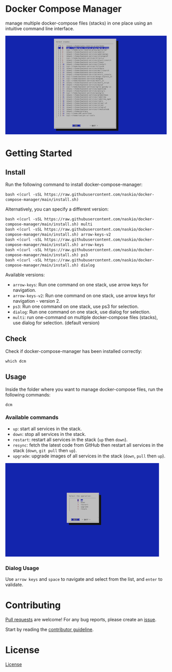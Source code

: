 # Docker Compose Manager

manage multiple docker-compose files (stacks) in one place using an intuitive command line interface.

![screenshot](assets/screenshot2.png)

# Getting Started

## Install

Run the following command to install docker-compose-manager:

```shell
bash <(curl -sSL https://raw.githubusercontent.com/naskio/docker-compose-manager/main/install.sh)
```

Alternatively, you can specify a different version:

```shell
bash <(curl -sSL https://raw.githubusercontent.com/naskio/docker-compose-manager/main/install.sh) multi
bash <(curl -sSL https://raw.githubusercontent.com/naskio/docker-compose-manager/main/install.sh) arrow-keys-v2
bash <(curl -sSL https://raw.githubusercontent.com/naskio/docker-compose-manager/main/install.sh) arrow-keys
bash <(curl -sSL https://raw.githubusercontent.com/naskio/docker-compose-manager/main/install.sh) ps3
bash <(curl -sSL https://raw.githubusercontent.com/naskio/docker-compose-manager/main/install.sh) dialog
```

Available versions:

- ```arrow-keys```: Run one command on one stack, use arrow keys for navigation.
- ```arrow-keys-v2```: Run one command on one stack, use arrow keys for navigation - version 2.
- ```ps3```: Run one command on one stack, use ps3 for selection.
- ```dialog```: Run one command on one stack, use dialog for selection.
- ```multi```: run one-command on multiple docker-compose files (stacks), use dialog for selection. (default version)

## Check

Check if docker-compose-manager has been installed correctly:

```shell
which dcm
```

## Usage

Inside the folder where you want to manage docker-compose files, run the following commands:

```shell
dcm
```

### Available commands

- ```up```: start all services in the stack.
- ```down```: stop all services in the stack.
- ```restart```: restart all services in the stack (`up` then `down`).
- ```resync```: fetch the latest code from GitHub then restart all services in the stack (`down`, `git pull` then `up`).
- ```upgrade```: upgrade images of all services in the stack (`down`, `pull` then `up`).

![screenshot](assets/screenshot1.png)

### Dialog Usage

Use `arrow keys` and `space` to navigate and select from the list, and `enter` to validate.

# Contributing

[Pull requests](https://github.com/naskio/docker-compose-manager/pulls) are welcome! For any bug reports, please create
an [issue](https://github.com/naskio/docker-compose-manager/issues).

Start by reading the [contributor guideline](CONTRIBUTING.md).

# License

[License](LICENSE)